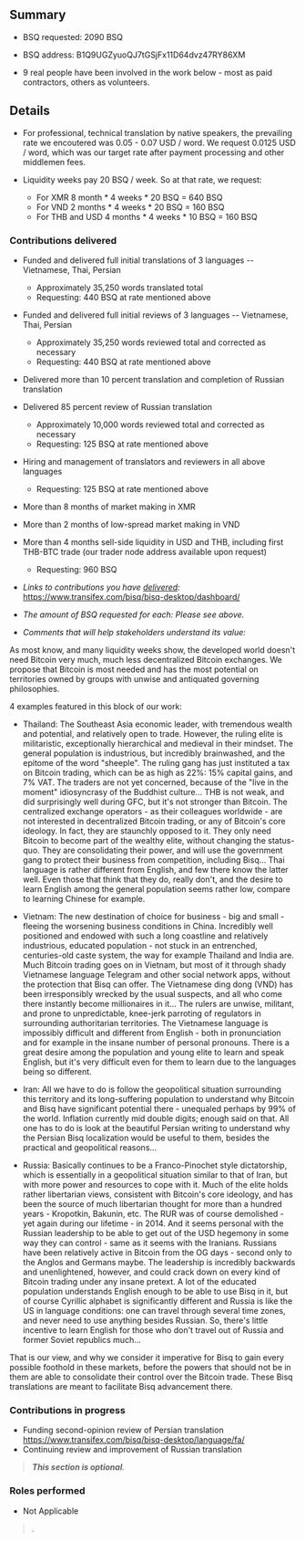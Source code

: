 ## Summary

 - BSQ requested: 2090 BSQ
 - BSQ address: B1Q9UGZyuoQJ7tGSjFx11D64dvz47RY86XM
 
 - 9 real people have been involved in the work below - most as paid contractors, others as volunteers.

## Details
 
 - For professional, technical translation by native speakers, the prevailing rate we encoutered was 0.05 - 0.07 USD / word. We request 0.0125 USD / word, which was our target rate after payment processing and other middlemen fees.
 
 - Liquidity weeks pay 20 BSQ / week. So at that rate, we request:
    - For XMR 8 month * 4 weeks * 20 BSQ =  640 BSQ
    - For VND 2 months * 4 weeks * 20 BSQ = 160 BSQ
    - For THB and USD 4 months * 4 weeks * 10 BSQ = 160 BSQ  
 
### Contributions delivered

 - Funded and delivered full initial translations of 3 languages -- Vietnamese, Thai, Persian
    - Approximately 35,250 words translated total
    - Requesting: 440 BSQ at rate mentioned above
 - Funded and delivered full initial reviews of 3 languages -- Vietnamese, Thai, Persian
    - Approximately 35,250 words reviewed total and corrected as necessary
    - Requesting:  440 BSQ at rate mentioned above
 - Delivered more than 10 percent translation and completion of Russian translation
 - Delivered 85 percent review of Russian translation
    - Approximately 10,000 words reviewed total and corrected as necessary
    - Requesting:  125 BSQ at rate mentioned above
 - Hiring and management of translators and reviewers in all above languages
    - Requesting:  125 BSQ at rate mentioned above
 - More than 8 months of market making in XMR
 - More than 2 months of low-spread market making in VND 
 - More than 4 months sell-side liquidity in USD and THB, including first THB-BTC trade
 (our trader node address available upon request)
    - Requesting: 960 BSQ
 
 - _Links to contributions you have [delivered](https://www.transifex.com/bisq/bisq-desktop/dashboard/):_
https://www.transifex.com/bisq/bisq-desktop/dashboard/
 - _The amount of BSQ requested for each: Please see above._
 - _Comments that will help stakeholders understand its value:_

As most know, and many liquidity weeks show, the developed world doesn't need Bitcoin very much, much less decentralized Bitcoin exchanges. We propose that Bitcoin is most needed and has the most potential on territories owned by groups with unwise and antiquated governing philosophies.

4 examples featured in this block of our work:

- Thailand: The Southeast Asia economic leader, with tremendous wealth and potential, and relatively open to trade. However, the ruling elite is militaristic, exceptionally hierarchical and medieval in their mindset. The general population is industrious, but incredibly brainwashed, and the epitome of the word "sheeple". The ruling gang has just instituted a tax on Bitcoin trading, which can be as high as 22%: 15% capital gains, and 7% VAT. The traders are not yet concerned, because of the "live in the moment" idiosyncrasy of the Buddhist culture...
THB is not weak, and did surprisingly well during GFC, but it's not stronger than Bitcoin. 
The centralized exchange operators - as their colleagues worldwide - are not interested in decentralized Bitcoin trading, or any of Bitcoin's core ideology. In fact, they are staunchly opposed to it. They only need Bitcoin to become part of the wealthy elite, without changing the status-quo. They are consolidating their power, and will use the government gang to protect their business from competition, including Bisq...
Thai language is rather different from English, and few there know the latter well. Even those that think that they do, really don't, and the desire to learn English among the general population seems rather low, compare to learning Chinese for example.

- Vietnam: The new destination of choice for business - big and small - fleeing the worsening business conditions in China.
Incredibly well positioned and endowed with such a long coastline and relatively industrious, educated population - not stuck in an entrenched, centuries-old caste system, the way for example Thailand and India are.
Much Bitcoin trading goes on in Vietnam, but most of it through shady Vietnamese language Telegram and other social network apps, without the protection that Bisq can offer.
The Vietnamese ding dong (VND) has been irresponsibly wrecked by the usual suspects, and all who come there instantly become millionaires in it...
The rulers are unwise, militant, and prone to unpredictable, knee-jerk parroting of regulators in surrounding authoritarian territories.
The Vietnamese language is impossibly difficult and different from English - both in pronunciation and for example in the insane number of personal pronouns. There is a great desire among the population and young elite to learn and speak English, but it's very difficult even for them to learn due to the languages being so different. 

- Iran: All we have to do is follow the geopolitical situation surrounding this territory and its long-suffering population to understand why Bitcoin and Bisq have significant potential there - unequaled perhaps by 99% of the world.
Inflation currently mid double digits; enough said on that.
All one has to do is look at the beautiful Persian writing to understand why the Persian Bisq localization would be useful to them, besides the practical and geopolitical reasons...

- Russia: Basically continues to be a Franco-Pinochet style dictatorship, which is essentially in a geopolitical situation similar to that of Iran, but with more power and resources to cope with it. Much of the elite holds rather libertarian views, consistent with Bitcoin's core ideology, and has been the source of much libertarian thought for more than a hundred years - Kropotkin, Bakunin, etc.
The RUR was of course demolished - yet again during our lifetime - in 2014. And it seems personal with the Russian leadership to be able to get out of the USD hegemony in some way they can control - same as it seems with the Iranians.
Russians have been relatively active in Bitcoin from the OG days - second only to the Anglos and Germans maybe. The leadership is incredibly backwards and unenlightened, however, and could crack down on every kind of Bitcoin trading under any insane pretext. 
A lot of the educated population understands English enough to be able to use Bisq in it, but of course Cyrillic alphabet is significantly different and Russia is like the US in language conditions: one can travel through several time zones, and never need to use anything besides Russian. So, there's little incentive to learn English for those who don't travel out of Russia and former Soviet republics much...

That is our view, and why we consider it imperative for Bisq to gain every possible foothold in these markets, before the powers that should not be in them are able to consolidate their control over the Bitcoin trade.
These Bisq translations are meant to facilitate Bisq advancement there.

### Contributions in progress

 - Funding second-opinion review of Persian translation
 https://www.transifex.com/bisq/bisq-desktop/language/fa/
 - Continuing review and improvement of Russian translation
 
> _**This section is optional**._


### Roles performed

 - Not Applicable

> _._

